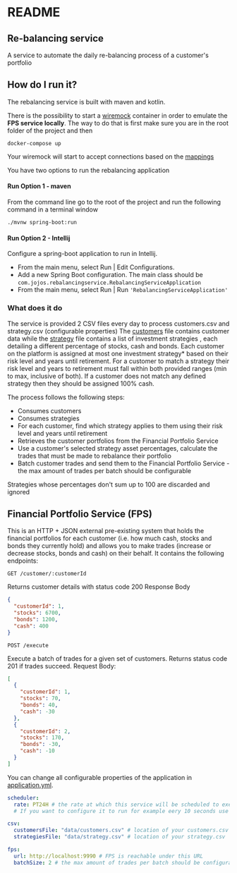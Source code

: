 # README

## Re-balancing service

A service to automate the daily re-balancing process of a customer's portfolio

## How do I run it?

The rebalancing service is built with maven and kotlin.

There is the possibility to start a [wiremock](./wiremock) container in order to emulate the **FPS service locally**.
The way to do that is first make sure you are in the
root folder of the project and then
```shell
docker-compose up
```

Your wiremock will start to accept connections based on the [mappings](./wiremock/mappings)

You have two options to run the rebalancing application

#### Run Option 1 - maven

From the command line go to the root of the project and run the following command in a terminal window

```shell
./mvnw spring-boot:run
```

#### Run Option 2 - Intellij

Configure a spring-boot application to run in Intellij.

- From the main menu, select Run | Edit Configurations.
- Add a new Spring Boot configuration. The main class should be `com.jojos.rebalancingservice.RebalancingServiceApplication`
- From the main menu, select Run | Run `'RebalancingServiceApplication'`

### What does it do

The service is provided 2 CSV files every day to process customers.csv and strategy.csv (configurable properties)
The [customers](./data/customers.csv) file contains customer data while the [strategy](./data/strategy.csv) file contains a list of investment strategies , each
detailing a different percentage of stocks, cash and bonds. Each customer on the platform is assigned at most one investment strategy* based on their risk level
and years until retirement. For a customer to match a strategy their risk level and years to retirement must fall within both provided ranges (min to max,
inclusive of both). If a customer does not match any defined strategy then they should be assigned 100% cash.

The process follows the following steps:

- Consumes customers
- Consumes strategies
- For each customer, find which strategy applies to them using their risk level and years until retirement
- Retrieves the customer portfolios from the Financial Portfolio Service
- Use a customer's selected strategy asset percentages, calculate the trades that must be made to rebalance their portfolio
- Batch customer trades and send them to the Financial Portfolio Service - the max amount of trades per batch should be configurable

Strategies whose percentages don't sum up to 100 are discarded and ignored

## Financial Portfolio Service (FPS)

This is an HTTP + JSON external pre-existing system that holds the financial portfolios for each customer (i.e. how much cash, stocks and bonds they currently
hold) and allows you to make trades (increase or decrease stocks, bonds and cash) on their behalf. It contains the following endpoints:

```http request
GET /customer/:customerId
```

Returns customer details with status code 200 Response Body

```json
{
  "customerId": 1,
  "stocks": 6700,
  "bonds": 1200,
  "cash": 400
}
```

```http request
POST /execute
```

Execute a batch of trades for a given set of customers. Returns status code 201 if trades succeed. Request Body:

```json
[
  {
    "customerId": 1,
    "stocks": 70,
    "bonds": 40,
    "cash": -30
  },
  {
    "customerId": 2,
    "stocks": 170,
    "bonds": -30,
    "cash": -10
  }
]
```

You can change all configurable properties of the application in
[application.yml](./src/main/resources/application.yml).

```yaml
scheduler:
  rate: PT24H # the rate at which this service will be scheduled to execute. Currently configured for every 24 hours
  # If you want to configure it to run for example eery 10 seconds use "PT10S"

csv:
  customersFile: "data/customers.csv" # location of your customers.csv
  strategiesFile: "data/strategy.csv" # location of your strategy.csv

fps:
  url: http://localhost:9990 # FPS is reachable under this URL
  batchSize: 2 # the max amount of trades per batch should be configurable
```


